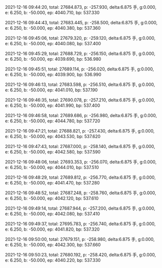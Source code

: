 2021-12-16 09:44:20, total: 27684.873, p: -257.930, delta:6.875 手, g:0.000, e: 6.250, b: -50.000, ep: 4040.710, bp: 537.330

2021-12-16 09:44:43, total: 27683.445, p: -258.500, delta:6.875 手, g:0.000, e: 6.250, b: -50.000, ep: 4040.380, bp: 537.360

2021-12-16 09:45:06, total: 27679.320, p: -259.120, delta:6.875 手, g:0.000, e: 6.250, b: -50.000, ep: 4040.080, bp: 537.400

2021-12-16 09:45:29, total: 27688.729, p: -256.150, delta:6.875 手, g:0.000, e: 6.250, b: -50.000, ep: 4039.690, bp: 536.980

2021-12-16 09:45:51, total: 27689.114, p: -256.020, delta:6.875 手, g:0.000, e: 6.250, b: -50.000, ep: 4039.900, bp: 536.990

2021-12-16 09:46:13, total: 27683.598, p: -256.510, delta:6.875 手, g:0.000, e: 6.250, b: -50.000, ep: 4041.010, bp: 537.190

2021-12-16 09:46:35, total: 27690.078, p: -257.210, delta:6.875 手, g:0.000, e: 6.250, b: -50.000, ep: 4041.990, bp: 537.400

2021-12-16 09:46:58, total: 27689.686, p: -256.980, delta:6.875 手, g:0.000, e: 6.250, b: -50.000, ep: 4044.780, bp: 537.720

2021-12-16 09:47:21, total: 27688.821, p: -257.430, delta:6.875 手, g:0.000, e: 6.250, b: -50.000, ep: 4043.530, bp: 537.620

2021-12-16 09:47:43, total: 27687.000, p: -258.140, delta:6.875 手, g:0.000, e: 6.250, b: -50.000, ep: 4042.580, bp: 537.590

2021-12-16 09:48:06, total: 27693.353, p: -256.070, delta:6.875 手, g:0.000, e: 6.250, b: -50.000, ep: 4044.010, bp: 537.510

2021-12-16 09:48:29, total: 27689.812, p: -256.770, delta:6.875 手, g:0.000, e: 6.250, b: -50.000, ep: 4041.470, bp: 537.280

2021-12-16 09:48:52, total: 27687.248, p: -258.760, delta:6.875 手, g:0.000, e: 6.250, b: -50.000, ep: 4042.120, bp: 537.610

2021-12-16 09:49:14, total: 27687.944, p: -257.200, delta:6.875 手, g:0.000, e: 6.250, b: -50.000, ep: 4042.080, bp: 537.410

2021-12-16 09:49:37, total: 27695.783, p: -256.740, delta:6.875 手, g:0.000, e: 6.250, b: -50.000, ep: 4041.820, bp: 537.320

2021-12-16 09:50:00, total: 27679.151, p: -258.980, delta:6.875 手, g:0.000, e: 6.250, b: -50.000, ep: 4042.300, bp: 537.660

2021-12-16 09:50:23, total: 27680.192, p: -258.420, delta:6.875 手, g:0.000, e: 6.250, b: -50.000, ep: 4040.220, bp: 537.330